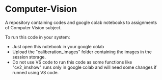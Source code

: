 # Computer-Vision
A repository containing codes and google colab notebooks to assignments of Computer Vision subject.

To run this code in your system:
- Just open this notebook in your google colab
- Upload the "caliberation_images" folder containing the images in the session storage.
- Do not use VS code to run this code as some functions like "cv2_imshow" runs only in google colab and will need some changes if runned using VS code.
